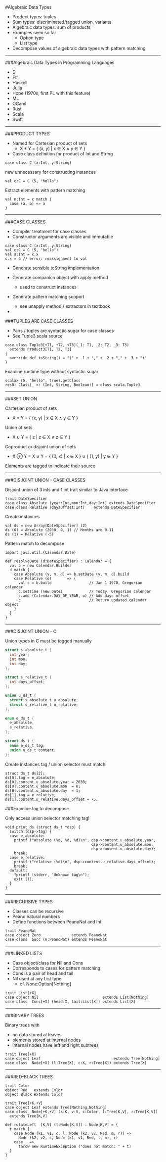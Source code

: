 #Algebraic Data Types

- Product types: tuples
- Sum types: discriminated/tagged union, variants
- Algebraic data types: sum of products
- Examples seen so far
    - Option type
    - List type
- Decompose values of algebraic data types with pattern matching

***

###Algebraic Data Types in Programming Languages

- D
- F#
- Haskell
- Julia
- Hope (1970s, first PL with this feature)
- ML
- OCaml
- Rust
- Scala
- Swift

***

###PRODUCT TYPES

- Named for Cartesian product of sets
    - X * Y = { (x, y) | x ∈ X ∧ y ∈ Y }
- Case class definition for product of Int and String

```
case class C (x:Int, y:String)
```

new unnecessary for constructing instances

```
val c:C = C (5, "hello")
```

Extract elements with pattern matching

```
val n:Int = c match { 
  case (a, b) => a
}
```

***

###CASE CLASSES

- Compiler treatment for case classes
- Constructor arguments are visible and immutable

```
case class C (x:Int, y:String)
val c:C = C (5, "hello")
val a:Int = c.x
c.x = 6 // error: reassignment to val
```

- Generate sensible toString implementation
- Generate companion object with apply method
    - used to construct instances
- Generate pattern matching support
    - see unapply method / extractors in textbook

-

###TUPLES ARE CASE CLASSES

- Pairs / tuples are syntactic sugar for case classes
- See Tuple3.scala source

```
case class Tuple3[+T1, +T2, +T3](_1: T1, _2: T2, _3: T3)
  extends Product3[T1, T2, T3]
{
  override def toString() = "(" + _1 + "," + _2 + "," + _3 + ")"
}
```

Examine runtime type without syntactic sugar

```
scala> (5, "hello", true).getClass
res0: Class[_ <: (Int, String, Boolean)] = class scala.Tuple3
```

***

###SET UNION

Cartesian product of sets

- X * Y = { (x, y) | x ∈ X ∧ y ∈ Y }

Union of sets

- X ∪ Y = { z | z ∈ X ∨ z ∈ Y }

Coproduct or disjoint union of sets

- X ⊕ Y = X ⊍ Y = { (0, x) | x ∈ X } ∪ { (1, y) | y ∈ Y }

Elements are tagged to indicate their source

***

###DISJOINT UNION - CASE CLASSES

Disjoint union of 3 ints and 1 int
trait similar to Java interface

```
trait DateSpecifier
case class Absolute (year:Int,mon:Int,day:Int) extends DateSpecifier
case class Relative (daysOffset:Int)    extends DateSpecifier
```

Create instances

```
val ds = new Array[DateSpecifier] (2)
ds (0) = Absolute (2030, 0, 1) // Months are 0.11
ds (1) = Relative (-5)
```

Pattern match to decompose

```
import java.util.{Calendar,Date}

def resolveDate (d:DateSpecifier) : Calendar = {
  val b = new Calendar.Builder
  d match {
    case Absolute (y, m, d) => b.setDate (y, m, d).build
    case Relative (o)       => { 
      val c = b.build                 // Jan 1 1970, Gregorian calendar
      c.setTime (new Date)            // Today, Gregorian calendar
      c.add (Calendar.DAY_OF_YEAR, o) // Add days offset
      c                               // Return updated calendar object
    }
  }
}
```

***

###DISJOINT UNION - C

Union types in C must be tagged manually

```c
struct s_absolute_t {
  int year;
  int mon;
  int day;
};

struct s_relative_t {
  int days_offset;
};

union u_ds_t {
  struct s_absolute_t u_absolute;
  struct s_relative_t u_relative;
};

enum e_ds_t {
  e_absolute,
  e_relative,
};

struct ds_t {
  enum e_ds_t tag;
  union u_ds_t content;
};
```

Create instances
tag / union selector must match!

```
struct ds_t ds[2];
ds[0].tag = e_absolute;
ds[0].content.u_absolute.year = 2030;
ds[0].content.u_absolute.mon  = 0;
ds[0].content.u_absolute.day  = 1;
ds[1].tag = e_relative; 
ds[1].content.u_relative.days_offset = -5;
```

###Examine tag to decompose

Only access union selector matching tag!

```
void print_ds (struct ds_t *dsp) {
  switch (dsp->tag) {
  case e_absolute:
    printf ("absolute (%d, %d, %d)\n", dsp->content.u_absolute.year, 
                                       dsp->content.u_absolute.mon, 
                                       dsp->content.u_absolute.day);
    break;
  case e_relative:
    printf ("relative (%d)\n", dsp->content.u_relative.days_offset);
    break;
  default:
    fprintf (stderr, "Unknown tag\n");
    exit (1);
  }
}
```

***

###RECURSIVE TYPES

- Classes can be recursive
- Peano natural numbers
- Define functions between PeanoNat and Int

```
trait PeanoNat
case object Zero              extends PeanoNat
case class  Succ (n:PeanoNat) extends PeanoNat
```

***

###LINKED LISTS

- Case object/class for Nil and Cons
- Corresponds to cases for pattern matching
- Cons is a pair of head and tail
- Nil used at any List type
    - cf. None:Option[Nothing]

```
trait List[+X]
case object Nil                             extends List[Nothing]
case class  Cons[+X] (head:X, tail:List[X]) extends List[X]
```

***

###BINARY TREES

Binary trees with

- no data stored at leaves
- elements stored at internal nodes
- internal nodes have left and right subtrees

```
trait Tree[+X]
case object Leaf                                 extends Tree[Nothing]
case class  Node[+X] (l:Tree[X], c:X, r:Tree[X]) extends Tree[X]
```

***

###RED-BLACK TREES

```
trait Color
object Red   extends Color
object Black extends Color

trait Tree[+K,+V]
case object Leaf extends Tree[Nothing,Nothing]
case class  Node[+K,+V] (k:K, v:V, c:Color, l:Tree[K,V], r:Tree[K,V]) 
  extends Tree[K,V]

def rotateLeft  [K,V] (t:Node[K,V]) : Node[K,V] = {
  t match {
    case Node (k1, v1, c, l, Node (k2, v2, Red, m, r)) =>
      Node (k2, v2, c, Node (k1, v1, Red, l, m), r)
    case _ => 
      throw new RuntimeException ("does not match: " + t)
  }
}
```
